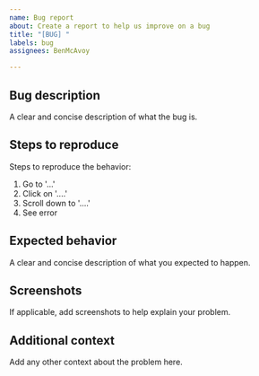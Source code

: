 ```yaml
---
name: Bug report
about: Create a report to help us improve on a bug
title: "[BUG] "
labels: bug
assignees: BenMcAvoy

---
```


## Bug description
A clear and concise description of what the bug is.

## Steps to reproduce
Steps to reproduce the behavior:
1. Go to '...'
2. Click on '....'
3. Scroll down to '....'
4. See error

## Expected behavior
A clear and concise description of what you expected to happen.

## Screenshots
If applicable, add screenshots to help explain your problem.

## Additional context
Add any other context about the problem here.
